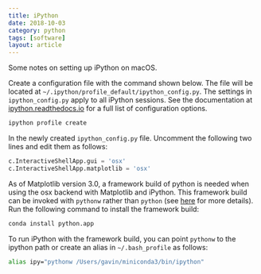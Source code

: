 ```yaml
---
title: iPython
date: 2018-10-03
category: python
tags: [software]
layout: article
---
```


Some notes on setting up iPython on macOS.

Create a configuration file with the command shown below. The file will be
located at `~/.ipython/profile_default/ipython_config.py`. The settings in
`ipython_config.py` apply to all iPython sessions. See the documentation at
[ipython.readthedocs.io][ipython] for a full list of configuration options.

```bash
ipython profile create
```

In the newly created `ipython_config.py` file. Uncomment the following two
lines and edit them as follows:

```python
c.InteractiveShellApp.gui = 'osx'
c.InteractiveShellApp.matplotlib = 'osx'
```

As of Matplotlib version 3.0, a framework build of python is needed when using
the osx backend with Matplotlib and iPython. This framework build can be invoked
with `pythonw` rather than `python` (see [here][matplotlib] for more details).
Run the following command to install the framework build:

```bash
conda install python.app
```

To run iPython with the framework build, you can point `pythonw` to the ipython
path or create an alias in `~/.bash_profile` as follows:

```bash
alias ipy="pythonw /Users/gavin/miniconda3/bin/ipython"
```

[ipython]: https://ipython.readthedocs.io
[matplotlib]: https://matplotlib.org/faq/osx_framework.html#osxframework-faq
